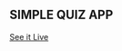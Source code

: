 <h2>SIMPLE QUIZ APP</h2>
<p dir="auto"><a href="https://khuongnc.github.io/simple-quiz-app_Vue/" rel="nofollow">See it Live</a></p>
